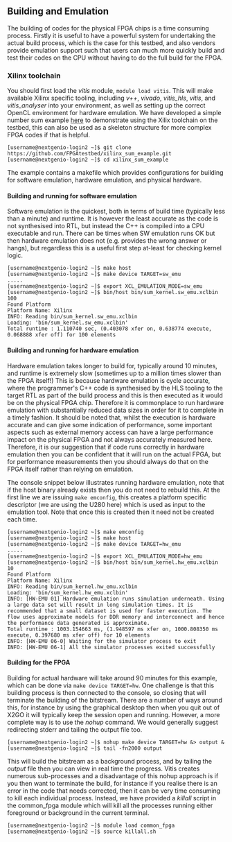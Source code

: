 ## Building and Emulation

The building of codes for the physical FPGA chips is a time consuming process. Firstly it is useful to have a powerful system for undertaking the actual build process, which is the case for this testbed, and also vendors provide emulation support such that users can much more quickly build and test their codes on the CPU without having to do the full build for the FPGA.

### Xilinx toolchain

You should first load the _vitis_ module, `module load vitis`. This will make available Xilinx specific tooling, including _v++_, _vivado_, _vitis_hls_, _vitis_, and _vitis_analyser_ into your environment, as well as setting up the correct OpenCL environment for hardware emulation. We have developed a simple number sum example [here](https://github.com/FPGAtestbed/xilinx_sum_example) to demonstrate using the Xilix toolchain on the testbed, this can also be used as a skeleton structure for more complex FPGA codes if that is helpful.

```console
[username@nextgenio-login2 ~]$ git clone https://github.com/FPGAtestbed/xilinx_sum_example.git
[username@nextgenio-login2 ~]$ cd xilinx_sum_example
```

The example contains a makefile which provides configurations for building for software emulation, hardware emulation, and physical hardware. 

#### Building and running for software emulation

Software emulation is the quickest, both in terms of build time (typically less than a minute) and runtime. It is however the least accurate as the code is not synthesised into RTL, but instead the C++ is compiled into a CPU executable and run. There can be times when SW emulation runs OK but then hardware emulation does not (e.g. provides the wrong answer or hangs), but regardless this is a useful first step at-least for checking kernel logic.

```console
[username@nextgenio-login2 ~]$ make host
[username@nextgenio-login2 ~]$ make device TARGET=sw_emu 
.....
[username@nextgenio-login2 ~]$ export XCL_EMULATION_MODE=sw_emu
[username@nextgenio-login2 ~]$ bin/host bin/sum_kernel.sw_emu.xclbin 100
Found Platform
Platform Name: Xilinx
INFO: Reading bin/sum_kernel.sw_emu.xclbin
Loading: 'bin/sum_kernel.sw_emu.xclbin'
Total runtime : 1.110740 sec, (0.403078 xfer on, 0.638774 execute, 0.068888 xfer off) for 100 elements
```

#### Building and running for hardware emulation

Hardware emulation takes longer to build for, typically around 10 minutes, and runtime is extremely slow (sometimes up to a million times slower than the FPGA itself!) This is because hardware emulation is cycle accurate, where the programmer's C++ code is synthesised by the HLS tooling to the target RTL as part of the build process and this is then executed as it would be on the physical FPGA chip. Therefore it is commonplace to run hardware emulation with substantially reduced data sizes in order for it to complete in a timely fashion. It should be noted that, whilst the execution is hardware accurate and can give some indication of performance, some important aspects such as external memory access can have a large performance impact on the physical FPGA and not always accurately measured here. Therefore, it is our suggestion that if code runs correctly in hardware emulation then you can be confident that it will run on the actual FPGA, but for performance measurements then you should always do that on the FPGA itself rather than relying on emulation. 

The console snippet below illustrates running hardware emulation, note that if the host binary already exists then you do not need to rebuild this. At the first line we are issuing `make emconfig`, this creates a platform specific descriptor (we are using the U280 here) which is used as input to the emulation tool. Note that once this is created then it need not be created each time.

```console
[username@nextgenio-login2 ~]$ make emconfig
[username@nextgenio-login2 ~]$ make host
[username@nextgenio-login2 ~]$ make device TARGET=hw_emu 
.....
[username@nextgenio-login2 ~]$ export XCL_EMULATION_MODE=hw_emu
[username@nextgenio-login2 ~]$ bin/host bin/sum_kernel.hw_emu.xclbin 10
Found Platform
Platform Name: Xilinx
INFO: Reading bin/sum_kernel.hw_emu.xclbin
Loading: 'bin/sum_kernel.hw_emu.xclbin'
INFO: [HW-EMU 01] Hardware emulation runs simulation underneath. Using a large data set will result in long simulation times. It is recommended that a small dataset is used for faster execution. The flow uses approximate models for DDR memory and interconnect and hence the performance data generated is approximate.
Total runtime : 1003.154663 ms, (1.948597 ms xfer on, 1000.808350 ms execute, 0.397680 ms xfer off) for 10 elements
INFO: [HW-EMU 06-0] Waiting for the simulator process to exit
INFO: [HW-EMU 06-1] All the simulator processes exited successfully
```

#### Building for the FPGA

Building for actual hardware will take around 90 minutes for this example, which can be done via `make device TARGET=hw`. One challenge is that this building process is then connected to the console, so closing that will terminate the building of the bitstream. There are a number of ways around this, for instance by using the graphical desktop then when you quit out of X2GO it will typically keep the session open and running. However, a more complete way is to use the _nohup_ command. We would generally suggest redirecting stderr and tailing the output file too.

```console
[username@nextgenio-login2 ~]$ nohup make device TARGET=hw &> output &
[username@nextgenio-login2 ~]$ tail -fn2000 output
```

This will build the bitstream as a background process, and by tailing the _output_ file then you can view in real time the progress. Vitis creates numerous sub-processes and a disadvantage of this nohup approach is if you then want to terminate the build, for instance if you realise there is an error in the code that needs corrected, then it can be very time consuming to kill each individual process. Instead, we have provided a _killall_ script in the common_fpga module which will kill all the processes running either foreground or background in the current terminal.

```console
[username@nextgenio-login2 ~]$ module load common_fpga
[username@nextgenio-login2 ~]$ source killall.sh
```
